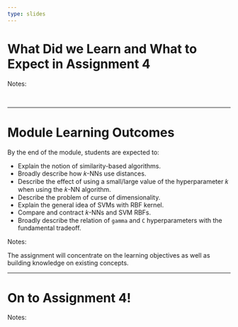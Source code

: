 ```yaml
---
type: slides
---
```


# What Did we Learn and What to Expect in Assignment 4

Notes:

<br>

---


# Module Learning Outcomes

By the end of the module, students are expected to:

- Explain the notion of similarity-based algorithms.
- Broadly describe how 𝑘-NNs use distances.
- Describe the effect of using a small/large value of the hyperparameter 𝑘 when using the 𝑘-NN algorithm.
- Describe the problem of curse of dimensionality.
- Explain the general idea of SVMs with RBF kernel.
- Compare and contract 𝑘-NNs and SVM RBFs. 
- Broadly describe the relation of `gamma` and `C` hyperparameters with the fundamental tradeoff.


Notes: 

The assignment will concentrate on the learning objectives as well as building knowledge on existing concepts. 

---

# On to Assignment 4!

Notes: 

<br>

